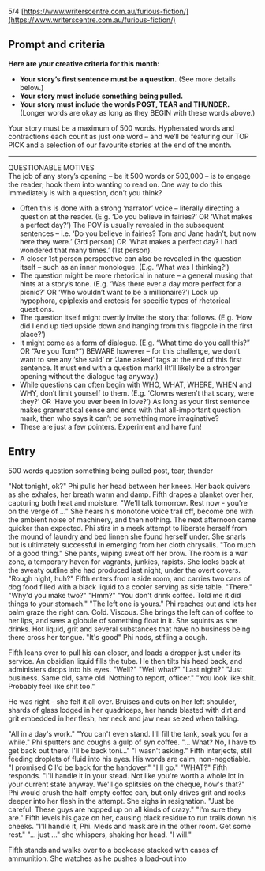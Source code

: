 5/4 [https://www.writerscentre.com.au/furious-fiction/](https://www.writerscentre.com.au/furious-fiction/)

## Prompt and criteria

**Here are your creative criteria for this month:**

- **Your story’s first sentence must be a question.** (See more details below.)
- **Your story must include something being pulled.**
- **Your story must include the words POST, TEAR and THUNDER.**  
    (Longer words are okay as long as they BEGIN with these words above.)

Your story must be a maximum of 500 words. Hyphenated words and contractions each count as just one word – and we’ll be featuring our TOP PICK and a selection of our favourite stories at the end of the month.

---

QUESTIONABLE MOTIVES  
The job of any story’s opening – be it 500 words or 500,000 – is to engage the reader; hook them into wanting to read on. One way to do this immediately is with a question, don’t you think?

- Often this is done with a strong ‘narrator’ voice – literally directing a question at the reader. (E.g. ‘Do you believe in fairies?’ OR ‘What makes a perfect day?’) The POV is usually revealed in the subsequent sentences – i.e. ‘Do you believe in fairies? Tom and Jane hadn’t, but now here they were.’ (3rd person) OR ‘What makes a perfect day? I had wondered that many times.’ (1st person).
- A closer 1st person perspective can also be revealed in the question itself – such as an inner monologue. (E.g. ‘What was I thinking?’)
- The question might be more rhetorical in nature – a general musing that hints at a story’s tone. (E.g. ‘Was there ever a day more perfect for a picnic?’ OR ‘Who wouldn’t want to be a millionaire?’) Look up hypophora, epiplexis and erotesis for specific types of rhetorical questions.
- The question itself might overtly invite the story that follows. (E.g. ‘How did I end up tied upside down and hanging from this flagpole in the first place?’)
- It might come as a form of dialogue. (E.g. “What time do you call this?” OR “Are you Tom?”) BEWARE however – for this challenge, we don’t want to see any ‘she said’ or ‘Jane asked’ tags at the end of this first sentence. It must end with a question mark! (It’ll likely be a stronger opening without the dialogue tag anyway.)
- While questions can often begin with WHO, WHAT, WHERE, WHEN and WHY, don’t limit yourself to them. (E.g. ‘Clowns weren’t that scary, were they?’ OR ‘Have you ever been in love?’) As long as your first sentence makes grammatical sense and ends with that all-important question mark, then who says it can’t be something more imaginative?
- These are just a few pointers. Experiment and have fun!

## Entry

500 words
question
something being pulled
post, tear, thunder

"Not tonight, ok?" 
Phi pulls her head between her knees. Her back quivers as she exhales, her breath warm and damp. Fifth drapes a blanket over her, capturing both heat and moisture. 
"We'll talk tomorrow. Rest now - you're on the verge of ..."
She hears his monotone voice trail off, become one with the ambient noise of machinery, and then nothing. 
The next afternoon came quicker than expected. Phi stirs in a meek attempt to liberate herself from the mound of laundry and bed linnen she found herself under. She snarls but is ultimately successful in emerging from her cloth chrysalis. 
"Too much of a good thing." She pants, wiping sweat off her brow. The room is a war zone, a temporary haven for vagrants, junkies, rapists. She looks back at the sweaty outline she had produced last night, under the overt covers.
"Rough night, huh?" Fifth enters from a side room, and carries two cans of dog food filled with a black liquid to a cooler serving as side table. "There."
"Why'd you make two?"
"Hmm?"
"You don't drink coffee. Told me it did things to your stomach."
"The left one is yours."
Phi reaches out and lets her palm graze the right can. Cold. Viscous. She brings the left can of coffee to her lips, and sees a globule of something float in it. She squints as she drinks. Hot liquid, grit and several substances that have no business being there cross her tongue. 
"It's good" Phi nods, stifling a cough. 

Fifth leans over to pull his can closer, and loads a dropper just under its service. An obsidian liquid fills the tube. He then tilts his head back, and administers drops into his eyes. 
"Well?"
"Well what?"
"Last night?"
"Just business. Same old, same old. Nothing to report, officer."
"You look like shit. Probably feel like shit too."

He was right - she felt it all over. Bruises and cuts on her left shoulder, shards of glass lodged in her quadriceps, her hands blasted with dirt and grit embedded in her flesh, her neck and jaw near seized when talking. 

"All in a day's work."
"You can't even stand. I'll fill the tank, soak you for a while."
Phi sputters and coughs a gulp of syn coffee. "... What? No, I have to get back out there. I'll be back toni..."
"I wasn't asking." Fifth interjects, still feeding droplets of fluid into his eyes. His words are calm, non-negotiable. 
"I promised C I'd be back for the handover."
"I'll go."
"WHAT?"
Fifth responds. "I'll handle it in your stead. Not like you're worth a whole lot in your current state anyway. We'll go splitsies on the cheque, how's that?"
Phi would crush the half-empty coffee can, but only drives grit and rocks deeper into her flesh in the attempt. She sighs in resignation. 
"Just be careful. These guys are hopped up on all kinds of crazy."
"I'm sure they are."
Fifth levels his gaze on her, causing black residue to run trails down his cheeks. 
"I'll handle it, Phi. Meds and mask are in the other room. Get some rest."
"... just ..." she whispers, shaking her head. 
"I will." 

Fifth stands and walks over to a bookcase stacked with cases of ammunition. She watches as he pushes a load-out into 